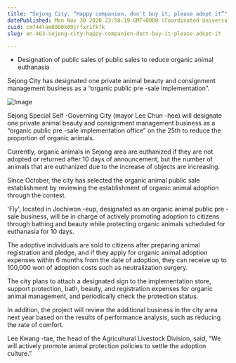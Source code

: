 ```yaml
---
title: "Sejong City, “Happy companion, don't buy it, please adopt it”"
datePublished: Mon Nov 30 2020 23:58:19 GMT+0000 (Coordinated Universal Time)
cuid: cm744lam8000k09jrfxr1fk7k
slug: en-463-sejong-city-happy-companion-dont-buy-it-please-adopt-it

---
```



- Designation of public sales of public sales to reduce organic animal euthanasia

Sejong City has designated one private animal beauty and consignment management business as a “organic public pre -sale implementation”.

![Image](https://cdn.hashnode.com/res/hashnode/image/upload/v1739498660433/6ec08096-ea70-4c50-b69d-2857d7f788ca.jpeg)

Sejong Special Self -Governing City (mayor Lee Chun -hee) will designate one private animal beauty and consignment management business as a “organic public pre -sale implementation office” on the 25th to reduce the proportion of organic animals.

Currently, organic animals in Sejong area are euthanized if they are not adopted or returned after 10 days of announcement, but the number of animals that are euthanized due to the increase of objects are increasing.

Since October, the city has selected the organic animal public sale establishment by reviewing the establishment of organic animal adoption through the contest.

'Fly', located in Jochiwon -eup, designated as an organic animal public pre -sale business, will be in charge of actively promoting adoption to citizens through bathing and beauty while protecting organic animals scheduled for euthanasia for 10 days.

The adoptive individuals are sold to citizens after preparing animal registration and pledge, and if they apply for organic animal adoption expenses within 6 months from the date of adoption, they can receive up to 100,000 won of adoption costs such as neutralization surgery.

The city plans to attach a designated sign to the implementation store, support protection, bath, beauty, and registration expenses for organic animal management, and periodically check the protection status.

In addition, the project will review the additional business in the city area next year based on the results of performance analysis, such as reducing the rate of comfort.

Lee Kwang -tae, the head of the Agricultural Livestock Division, said, “We will actively promote animal protection policies to settle the adoption culture.”